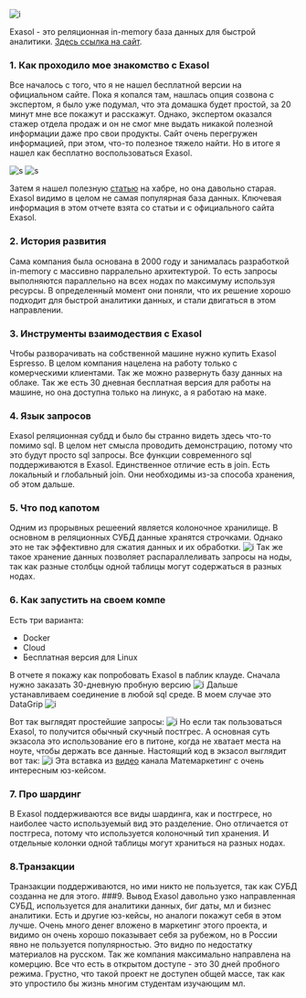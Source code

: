 ![i](images/HW4-1.PNG)

Exasol - это реляционная in-memory база данных для быстрой аналитики. [Здесь ссылка на сайт](https://www.exasol.com). 

### 1. Как проходило мое знакомство с Exasol
Все началось с того, что я не нашел бесплатной версии на официальном сайте. Пока я копался там, нашлась опция созвона с экспертом, я было уже подумал, что эта домашка будет простой, за 20 минут мне все покажут и расскажут. Однако, экспертом оказался стажер отдела продаж и он не смог мне выдать никакой полезной информации даже про свои продукты. Сайт очень перегружен информацией, при этом, что-то полезное тяжело найти. Но в итоге я нашел как бесплатно воспользоваться Exasol.

![s](images/HW4-2.PNG)
![s](images/HW4-3.PNG)

Затем я нашел полезную [статью](https://habr.com/ru/companies/badoo/articles/271753/) на хабре, но она давольно старая. Exasol видимо в целом не самая популярная база данных. Ключевая информация в этом отчете взята со статьи и с официального сайта Exasol.

### 2. История развития
Сама компания была основана в 2000 году и занималась разработкой in-memory с массивно парралельно архитектурой. То есть запросы выполняются параллельно на всех нодах по максимуму используя ресурсы. В определенный момент они поняли, что их решение хорошо подходит для быстрой аналитики данных, и стали двигаться в этом направлении.
### 3. Инструменты взаимодествия с Exasol
Чтобы разворачивать на собственной машине нужно купить Exasol Espresso. В целом компания нацелена на работу только с комерческими клиентами. Так же можно развернуть базу данных на облаке. Так же есть 30 дневная бесплатная версия для работы на машине, но она доступна только на линукс, а я работаю на маке.
### 4. Язык запросов
Exasol реляционная субдд и было бы странно видеть здесь что-то помимо sql. В целом нет смысла проводить демонстрацию, потому что это будут просто sql запросы. Все функции современного sql поддерживаются в Exasol. Единственное отличие есть в join. Есть локальный и глобальный join. Они необходимы из-за способа хранения, об этом дальше.
### 5. Что под капотом
Одним из прорывных решеений является колоночное хранилище. В основном в реляционных СУБД данные хранятся строчками. Однако это не так эффективно для сжатия данных и их обработки. 
![i](images/HW4-4.png)
Так же такое хранение данных позволяет распараллеливать запросы на ноды, так как разные столбцы одной таблицы могут содержаться в разных нодах.
### 6. Как запустить на своем компе
Есть три варианта:

* Docker
* Cloud
* Бесплатная версия для Linux

В отчете я покажу как попробовать Exasol в паблик клауде. Сначала нужно заказать 30-дневную пробную версию
![i](images/HW4-5.png)
Дальше устанавливаем соединение в любой sql среде. В моем случае это DataGrip
![i](images/HW4-6.png)

Вот так выглядят простейшие запросы:
![i](images/HW4-7.png)
Но если так пользоваться Exasol, то получится обычный скучный постгрес. А основная суть экзасола это использование его в питоне, когда не хватает места на ноуте, чтобы держать все данные. Настоящий код в экзасол выглядит вот так:
![i](images/HW4-8.png)
Эта вставка из [видео](https://www.youtube.com/watch?v=d4XvHG8ZsxQ) канала Матемаркетинг с очень интересным юз-кейсом. 
### 7. Про шардинг
В Exasol поддерживаются все виды шардинга, как и постгресе, но наиболее часто используемый вид это разделение. Оно отличается от постгреса, потому что используется колоночный тип хранения. И отдельные колонки одной таблицы могут храниться на разных нодах.
### 8.Транзакции
Транзакции поддерживаются, но ими никто не пользуется, так как СУБД созданна не для этого.
###9. Вывод
Exasol давольно узко направленная СУБД, используется для аналитики данных, биг даты, мл и бизнес аналитики. 
Есть и другие юз-кейсы, но аналоги покажут себя в этом лучше. Очень много денег вложено в маркетинг этого проекта, и видимо он очень хорошо показывает себя за рубежом, но в России явно не пользуется популярностью. Это видно по недостатку материалов на русском. Так же компания максимально направлена на комерцию. Все что есть в открытом доступе - это 30 дней пробного режима. Грустно, что такой проект не доступен общей массе, так как это упростило бы жизнь многим студентам изучающим мл.




